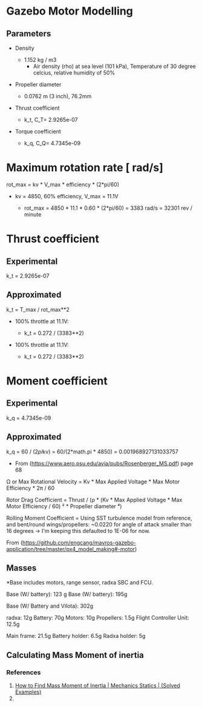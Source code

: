 # Gazebo Motor Modelling

## Parameters

- Density
  - 1.152 kg / m3
    - Air density (rho) at sea level (101 kPa), Temperature of 30 degree celcius, relative humidity of 50%
- Propeller diameter 
  - 0.0762 m (3 inch), 76.2mm


- Thrust coefficient 
  - k_t, C_T= 2.9265e-07
- Torque coefficient 
  - k_q, C_Q= 4.7345e-09


# Maximum rotation rate [ rad/s]
rot_max = kv * V_max * efficiency * (2*pi/60) 
  - kv = 4850, 60% efficiency, V_max = 11.1V 

    - rot_max = 4850 * 11.1 * 0.60 * (2*pi/60) 
      = 3383 rad/s
      = 32301 rev / minute


# Thrust coefficient 
## Experimental
k_t  = 2.9265e-07
## Approximated
k_t = T_max / rot_max**2

- 100% throttle at 11.1V: 
  - k_t = 0.272 / (3383**2)

- 100% throttle at 11.1V: 
  - k_t = 0.272 / (3383**2)

# Moment coefficient 
## Experimental
k_q = 4.7345e-09
## Approximated
k_q = 60 / (2*pi*kv) = 60/(2*math.pi * 4850) = 0.001968927131033757

- From (https://www.aero.psu.edu/avia/pubs/Rosenberger_MS.pdf) page 68

Ω or Max Rotational Velocity = Kv * Max Applied Voltage * Max Motor Efficiency * 2π / 60

Rotor Drag Coefficient = Thrust / (ρ * (Kv * Max Applied Voltage * Max Motor Efficiency / 60) ² * Propeller diameter ⁴)

Rolling Moment Coefficient = Using SST turbulence model from reference, and bent/round wings/propellers: ~0.0220 for angle of attack smaller than 16 degrees 
-> I'm keeping this defaulted to 1E-06 for now.

From (https://github.com/engcang/mavros-gazebo-application/tree/master/px4_model_making#-motor)


## Masses
*Base includes motors, range sensor, radxa SBC and FCU.

Base (W/ battery): 123 g
Base (W/ battery): 195g

Base (W/ Battery and Vilota): 302g

radxa: 12g
Battery: 70g
Motors: 10g
Propellers: 1.5g
Flight Controller Unit: 12.5g

Main frame: 21.5g
Battery holder: 6.5g
Radxa holder: 5g

## Calculating Mass Moment of inertia 


### References 
1. [How to Find Mass Moment of Inertia | Mechanics Statics | (Solved Examples)](https://www.youtube.com/watch?v=Bls5KnQOWkY)
2.  
